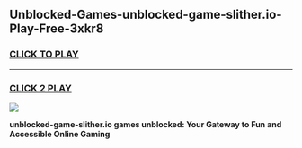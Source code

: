 
## Unblocked-Games-unblocked-game-slither.io-Play-Free-3xkr8
<h3>
<a href="https://premium76.site?title=unblocked-game-slither.io&ref=19M">CLICK TO PLAY</a></h3>
<hr>

<h3>
<a href="https://premium76.site?title=unblocked-game-slither.io&ref=19M">CLICK 2 PLAY</a>
  
</h3>

<a href="https://premium76.site?title=unblocked-game-slither.io&ref=19M"><img src="https://clearcache.store/games.png"></a>


**unblocked-game-slither.io games unblocked: Your Gateway to Fun and Accessible Online Gaming**
